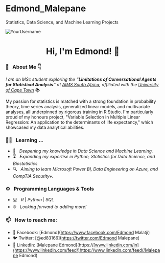 # Edmond_Malepane
Statistics, Data Science, and Machine Learning Projects

<p align="left">
  <img src="https://komarev.com/ghpvc/?username=YourUsername" alt="YourUsername"/> 
</p> 

<h1 align="center"> Hi, I'm Edmond! 👋 </h1>

<h3> 🧔 &nbsp; About Me 👇 </h3>

<p><em>I am an MSc student exploring the <strong>"Limitations of Conversational Agents for Statistical Analysis"</strong> at <a href="https://www.aims.ac.za/">AIMS South Africa</a>, affiliated with the <a href="https://www.uct.ac.za/">University of Cape Town</a></em> 📚

My passion for statistics is matched with a strong foundation in probability theory, time series analysis, generalized linear models, and multivariate analyses, all underpinned by rigorous training in R Studio. I'm particularly proud of my honours project, "Variable Selection in Multiple Linear Regression: An application to the determinants of life expectancy," which showcased my data analytical abilities.

<h3> 👨‍💻 &nbsp; Learning ... </h3>

- 🤔 &nbsp; <em>Deepening my knowledge in Data Science and Machine Learning.</em>
- ⏳ &nbsp; <em>Expanding my expertise in Python, Statistics for Data Science, and Biostatistics.</em>
- 🔍 &nbsp; <em>Aiming to learn Microsoft Power BI, Data Engineering on Azure, and CompTIA Security+.</em>

<h3> ⚙️ &nbsp; Programming Languages & Tools </h3>

- 💻 &nbsp; <em>R</em> | <em>Python</em> | <em>SQL</em>
- 🌐 &nbsp; <em>Looking forward to adding more!</em>

<h3> 📫 &nbsp; How to reach me: </h3>

- 📘 Facebook: [Edmond](https://www.facebook.com/Edmond Malatji)
- 🐦 Twitter: [@ed83166](https://twitter.com/Edmond Malepane)
- 💼 LinkedIn: [Malepane Edmond](https://[www.linkedin.com/in](https://www.linkedin.com/feed/)https://www.linkedin.com/feed//Malepane Edmond)
